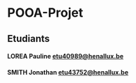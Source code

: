 # POOA-Projet
## Etudiants
#### LOREA Pauline   etu40989@henallux.be
#### SMITH Jonathan  etu43752@henallux.be
